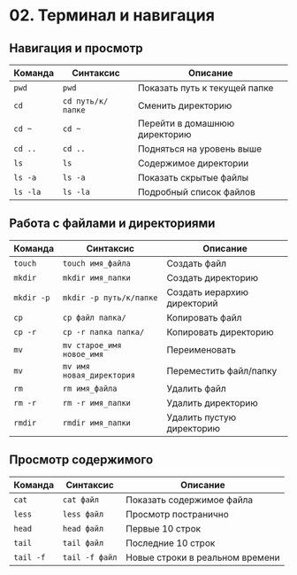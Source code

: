# 02. Терминал и навигация

## Навигация и просмотр
| Команда | Синтаксис | Описание |
|---------|-----------|----------|
| `pwd` | `pwd` | Показать путь к текущей папке |
| `cd` | `cd путь/к/папке` | Сменить директорию |
| `cd ~` | `cd ~` | Перейти в домашнюю директорию |
| `cd ..` | `cd ..` | Подняться на уровень выше |
| `ls` | `ls` | Содержимое директории |
| `ls -a` | `ls -a` | Показать скрытые файлы |
| `ls -la` | `ls -la` | Подробный список файлов |

## Работа с файлами и директориями
| Команда | Синтаксис | Описание |
|---------|-----------|----------|
| `touch` | `touch имя_файла` | Создать файл |
| `mkdir` | `mkdir имя_папки` | Создать директорию |
| `mkdir -p` | `mkdir -p путь/к/папке` | Создать иерархию директорий |
| `cp` | `cp файл папка/` | Копировать файл |
| `cp -r` | `cp -r папка папка/` | Копировать директорию |
| `mv` | `mv старое_имя новое_имя` | Переименовать |
| `mv` | `mv имя новая_директория` | Переместить файл/папку |
| `rm` | `rm имя_файла` | Удалить файл |
| `rm -r` | `rm -r имя_папки` | Удалить директорию |
| `rmdir` | `rmdir имя_папки` | Удалить пустую директорию |

## Просмотр содержимого
| Команда | Синтаксис | Описание |
|---------|-----------|----------|
| `cat` | `cat файл` | Показать содержимое файла |
| `less` | `less файл` | Просмотр постранично |
| `head` | `head файл` | Первые 10 строк |
| `tail` | `tail файл` | Последние 10 строк |
| `tail -f` | `tail -f файл` | Новые строки в реальном времени |


